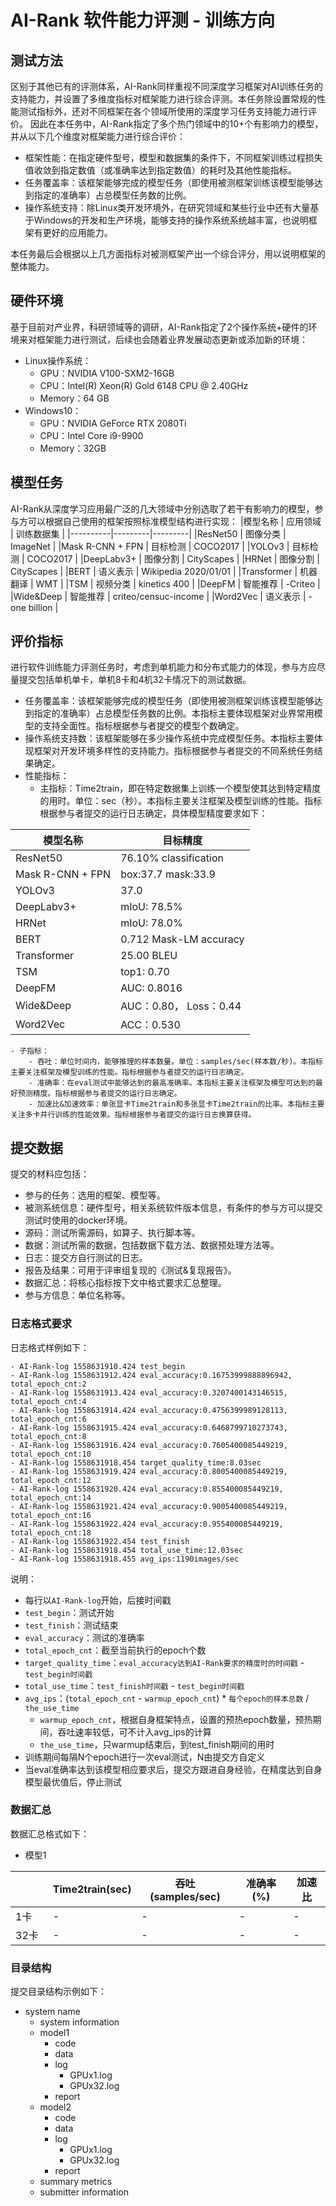 # AI-Rank 软件能力评测 - 训练方向

## 测试方法

区别于其他已有的评测体系，AI-Rank同样重视不同深度学习框架对AI训练任务的支持能力，并设置了多维度指标对框架能力进行综合评测。本任务除设置常规的性能测试指标外，还对不同框架在各个领域所使用的深度学习任务支持能力进行评价。
因此在本任务中，AI-Rank指定了多个热门领域中的10+个有影响力的模型，并从以下几个维度对框架能力进行综合评价：
- 框架性能：在指定硬件型号，模型和数据集的条件下，不同框架训练过程损失值收敛到指定数值（或准确率达到指定数值）的耗时及其他性能指标。
- 任务覆盖率：该框架能够完成的模型任务（即使用被测框架训练该模型能够达到指定的准确率）占总模型任务数的比例。
- 操作系统支持：除Linux类开发环境外，在研究领域和某些行业中还有大量基于Windows的开发和生产环境，能够支持的操作系统系统越丰富，也说明框架有更好的应用能力。

本任务最后会根据以上几方面指标对被测框架产出一个综合评分，用以说明框架的整体能力。

## 硬件环境
基于目前对产业界，科研领域等的调研，AI-Rank指定了2个操作系统+硬件的环境来对框架能力进行测试，后续也会随着业界发展动态更新或添加新的环境：

- Linux操作系统：
    - GPU：NVIDIA V100-SXM2-16GB
    - CPU：Intel(R) Xeon(R) Gold 6148 CPU @ 2.40GHz
    - Memory：64 GB
- Windows10：
    - GPU：NVIDIA GeForce RTX 2080Ti
    - CPU：Intel Core i9-9900
    - Memory：32GB

## 模型任务
AI-Rank从深度学习应用最广泛的几大领域中分别选取了若干有影响力的模型，参与方可以根据自己使用的框架按照标准模型结构进行实现：
|模型名称 | 应用领域 | 训练数据集 |
|----------|---------|---------|
|ResNet50 | 图像分类 | ImageNet |
|Mask R-CNN + FPN | 目标检测 | COCO2017 |
|YOLOv3 | 目标检测 | COCO2017 |
|DeepLabv3+ | 图像分割 | CityScapes |
|HRNet | 图像分割 | CityScapes |
|BERT | 语义表示 | Wikipedia 2020/01/01 |
|Transformer | 机器翻译 | WMT |
|TSM | 视频分类 | kinetics 400 |
|DeepFM | 智能推荐 | -Criteo |
|Wide&Deep | 智能推荐 | criteo/censuc-income |
|Word2Vec | 语义表示 | -one billion |

## 评价指标

进行软件训练能力评测任务时，考虑到单机能力和分布式能力的体现，参与方应尽量提交包括单机单卡，单机8卡和4机32卡情况下的测试数据。

- 任务覆盖率：该框架能够完成的模型任务（即使用被测框架训练该模型能够达到指定的准确率）占总模型任务数的比例。本指标主要体现框架对业界常用模型的支持全面性。指标根据参与者提交的模型个数确定。
- 操作系统支持数：该框架能够在多少操作系统中完成模型任务。本指标主要体现框架对开发环境多样性的支持能力。指标根据参与者提交的不同系统任务结果确定。
- 性能指标：
    - 主指标：Time2train，即在特定数据集上训练一个模型使其达到特定精度的用时。单位：sec（秒）。本指标主要关注框架及模型训练的性能。指标根据参与者提交的运行日志确定，具体模型精度要求如下：
    
|模型名称 | 目标精度|
|--------------|------------|
|ResNet50 | 76.10% classification|
|Mask R-CNN + FPN | box:37.7 mask:33.9 |
|YOLOv3 | 37.0 |
|DeepLabv3+ | mIoU: 78.5% |
|HRNet | mIoU: 78.0% |
|BERT | 0.712 Mask-LM accuracy |
|Transformer | 25.00 BLEU |
|TSM | top1: 0.70 |
|DeepFM | AUC: 0.8016 |
|Wide&Deep | AUC：0.80， Loss：0.44 |
|Word2Vec | ACC：0.530 |

    - 子指标：
        - 吞吐：单位时间内，能够推理的样本数量。单位：samples/sec(样本数/秒)。本指标主要关注框架及模型训练的性能。指标根据参与者提交的运行日志确定。
        - 准确率：在eval测试中能够达到的最高准确率。本指标主要关注框架及模型可达到的最好预测精度。指标根据参与者提交的运行日志确定。
        - 加速比&加速效率：单张显卡Time2train和多张显卡Time2train的比率。本指标主要关注多卡并行训练的性能效果。指标根据参与者提交的运行日志换算获得。

## 提交数据
提交的材料应包括：
- 参与的任务：选用的框架、模型等。
- 被测系统信息：硬件型号，相关系统软件版本信息，有条件的参与方可以提交测试时使用的docker环境。
- 源码：测试所需源码，如算子、执行脚本等。
- 数据：测试所需的数据，包括数据下载方法、数据预处理方法等。
- 日志：提交方自行测试的日志。
- 报告及结果：可用于评审组复现的《测试&复现报告》。
- 数据汇总：将核心指标按下文中格式要求汇总整理。
- 参与方信息：单位名称等。


### 日志格式要求
日志格式样例如下：
```
- AI-Rank-log 1558631910.424 test_begin
- AI-Rank-log 1558631912.424 eval_accuracy:0.16753999888896942, total_epoch_cnt:2
- AI-Rank-log 1558631913.424 eval_accuracy:0.3207400143146515, total_epoch_cnt:4
- AI-Rank-log 1558631914.424 eval_accuracy:0.4756399989128113, total_epoch_cnt:6
- AI-Rank-log 1558631915.424 eval_accuracy:0.6468799710273743, total_epoch_cnt:8
- AI-Rank-log 1558631916.424 eval_accuracy:0.7605400085449219, total_epoch_cnt:10
- AI-Rank-log 1558631918.454 target_quality_time:8.03sec
- AI-Rank-log 1558631919.424 eval_accuracy:0.8005400085449219, total_epoch_cnt:12
- AI-Rank-log 1558631920.424 eval_accuracy:0.855400085449219, total_epoch_cnt:14
- AI-Rank-log 1558631921.424 eval_accuracy:0.9005400085449219, total_epoch_cnt:16
- AI-Rank-log 1558631922.424 eval_accuracy:0.955400085449219, total_epoch_cnt:18
- AI-Rank-log 1558631922.454 test_finish
- AI-Rank-log 1558631918.454 total_use_time:12.03sec
- AI-Rank-log 1558631918.455 avg_ips:1190images/sec

```
说明：
- 每行以`AI-Rank-log`开始，后接时间戳
- `test_begin`：测试开始
- `test_finish`：测试结束
- `eval_accuracy`：测试的准确率
- `total_epoch_cnt`：截至当前执行的epoch个数
- `target_quality_time`：`eval_accuracy达到AI-Rank要求的精度时的时间戳` - `test_begin时间戳`
- `total_use_time`：`test_finish时间戳` - `test_begin时间戳`
- `avg_ips`：(`total_epoch_cnt` - `warmup_epoch_cnt`) * `每个epoch的样本总数` / `the_use_time`
    - `warmup_epoch_cnt`，根据自身框架特点，设置的预热epoch数量，预热期间，吞吐速率较低，可不计入avg_ips的计算
    - `the_use_time`，只warmup结束后，到test_finish期间的用时
- 训练期间每隔N个epoch进行一次eval测试，N由提交方自定义
- 当eval准确率达到该模型相应要求后，提交方跟进自身经验，在精度达到自身模型最优值后，停止测试

### 数据汇总
数据汇总格式如下：
- 模型1

|              | Time2train(sec)  | 吞吐(samples/sec) | 准确率(%) | 加速比 |
|--------------|------------|------------|------------|-----------|
| 1卡          | -          |    -     |    -     |    -     |
| 32卡          | -          |    -     |    -     |    -     |


### 目录结构

提交目录结构示例如下：

- system name
    - system information
    - model1
        - code
        - data
        - log
            - GPUx1.log
            - GPUx32.log
        - report
    - model2
        - code
        - data
        - log
            - GPUx1.log
            - GPUx32.log
        - report
    - summary metrics
    - submitter information
